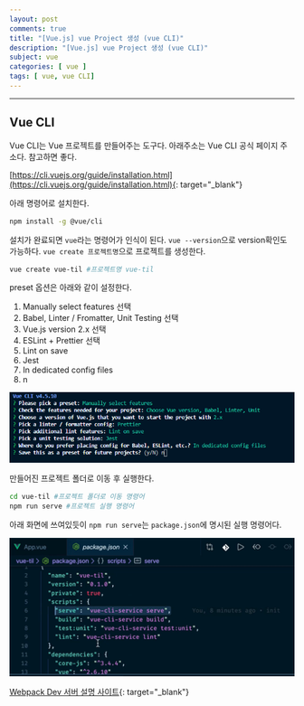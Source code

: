 ```yaml
---
layout: post
comments: true
title: "[Vue.js] vue Project 생성 (vue CLI)"
description: "[Vue.js] vue Project 생성 (vue CLI)"
subject: vue
categories: [ vue ]
tags: [ vue, vue CLI]
---
```


<hr>

## Vue CLI

Vue CLI는 Vue 프로젝트를 만들어주는 도구다.
아래주소는 Vue CLI 공식 페이지 주소다. 참고하면 좋다.

[https://cli.vuejs.org/guide/installation.html](https://cli.vuejs.org/guide/installation.html){: target="_blank"}

아래 명령어로 설치한다.

```bash
npm install -g @vue/cli
```

설치가 완료되면 `vue`라는 명령어가 인식이 된다.
`vue --version`으로 version확인도 가능하다.
`vue create 프로젝트명`으로 프로젝트를 생성한다.

```bash
vue create vue-til #프로젝트명 vue-til
```

preset 옵션은 아래와 같이 설정한다.

1. Manually select features 선택
2. Babel, Linter / Fromatter, Unit Testing 선택
3. Vue.js version 2.x 선택
4. ESLint + Prettier 선택
5. Lint on save
6. Jest
7. In dedicated config files
8. n

![vue create setting](/assets/img/vue/vue-create1.png "vue create setting")

만들어진 프로젝트 폴더로 이동 후 실행한다.

```bash
cd vue-til #프로젝트 폴더로 이동 명령어
npm run serve #프로젝트 실행 명령어
```

아래 화면에 쓰여있듯이 `npm run serve`는 `package.json`에 명시된 실행 명령어다.

![npm run serve 정의](/assets/img/vue/vue-create2.png "npm run serve 정의")

[Webpack Dev 서버 설명 사이트](https://joshua1988.github.io/webpack-guide/devtools/webpack-dev-server.html#webpack-dev-server){: target="_blank"}
